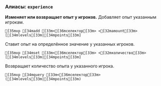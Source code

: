 ### Алиасы: `experience`
**Изменяет или возвращает опыт у игроков.**
Добавляет опыт указанным игрокам.
```ansi
[35mxp [34madd [33m<[36mселектор[33m> <[32mamount[33m> [[34mlevels[33m|[34mpoints[33m]
```
Ставит опыт на определённое значение у указанных игроков.
```ansi
[35mxp [34mset [33m<[36mселектор[33m> <[32mколичество[33m> [[34mlevels[33m|[34mpoints[33m]
```
Возвращает количество опыта у указанного игрока.
```ansi
[35mxp [34mquery [33m<[36mселектор[33m> ([34mlevels[33m|[34mpoints[33m)
```
